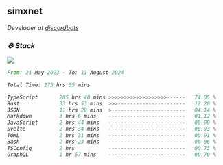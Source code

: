 <h2>simxnet</h2>
<p><em>Developer at <a href="https://github.com/dbotslist">discordbots</a></p>

### ⚙️ Stack
![](https://skillicons.dev/icons?i=git,docker,js,ts,cloudflare,css,deno,express,cpp,rust,arduino,graphql,html,nestjs,react,apollo,bash,lua,nextjs,nodejs,ps,powershell,neovim,postgres,tailwind,prisma)

<!--START_SECTION:waka-->

```rust
From: 21 May 2023 - To: 11 August 2024

Total Time: 275 hrs 55 mins

TypeScript       205 hrs 40 mins >>>>>>>>>>>>>>>>>>>------   74.05 %
Rust             33 hrs 53 mins  >>>----------------------   12.20 %
JSON             11 hrs 29 mins  >------------------------   04.14 %
Markdown         3 hrs 6 mins    -------------------------   01.12 %
JavaScript       2 hrs 44 mins   -------------------------   00.99 %
Svelte           2 hrs 34 mins   -------------------------   00.93 %
TOML             2 hrs 31 mins   -------------------------   00.91 %
Bash             2 hrs 23 mins   -------------------------   00.86 %
TSConfig         2 hrs           -------------------------   00.73 %
GraphQL          1 hr 57 mins    -------------------------   00.70 %
```

<!--END_SECTION:waka-->


<!--
<p align="center">
     <a href="https://discord.gg/HhybNhchcC"><img src="https://invidget.switchblade.xyz/sejc7TnX6N" align="center" ><a>
</p> 
-->
